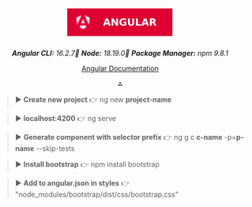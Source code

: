 <div align="center">

# ![Angular](ng.svg)

_**Angular CLI:** 16.2.7🔺 **Node:** 18.19.0🔺 **Package Manager:** npm 9.8.1_

[Angular Documentation](https://angular.io/guide/cheatsheet)

⁂

</div>

> ▶ **Create new project** 👉 ng new **project-name**

> ▶ **localhost:4200** 👉 ng serve

> ▶ **Generate component with selector prefix** 👉 ng g c **c-name** -p=**p-name** --skip-tests

> ▶ **Install bootstrap** 👉 npm install bootstrap

> ▶ **Add to angular.json in styles** 👉 "node_modules/bootstrap/dist/css/bootstrap.css"
